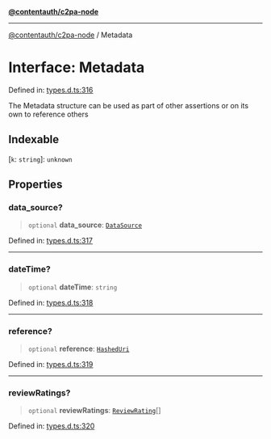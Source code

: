 [**@contentauth/c2pa-node**](../README.md)

***

[@contentauth/c2pa-node](../README.md) / Metadata

# Interface: Metadata

Defined in: [types.d.ts:316](https://github.com/contentauth/c2pa-node-v2/blob/c336e36bb30fc393837615821d0e64cbfdcdeea6/js-src/types.d.ts#L316)

The Metadata structure can be used as part of other assertions or on its own to reference others

## Indexable

\[`k`: `string`\]: `unknown`

## Properties

### data\_source?

> `optional` **data\_source**: [`DataSource`](DataSource.md)

Defined in: [types.d.ts:317](https://github.com/contentauth/c2pa-node-v2/blob/c336e36bb30fc393837615821d0e64cbfdcdeea6/js-src/types.d.ts#L317)

***

### dateTime?

> `optional` **dateTime**: `string`

Defined in: [types.d.ts:318](https://github.com/contentauth/c2pa-node-v2/blob/c336e36bb30fc393837615821d0e64cbfdcdeea6/js-src/types.d.ts#L318)

***

### reference?

> `optional` **reference**: [`HashedUri`](HashedUri.md)

Defined in: [types.d.ts:319](https://github.com/contentauth/c2pa-node-v2/blob/c336e36bb30fc393837615821d0e64cbfdcdeea6/js-src/types.d.ts#L319)

***

### reviewRatings?

> `optional` **reviewRatings**: [`ReviewRating`](ReviewRating.md)[]

Defined in: [types.d.ts:320](https://github.com/contentauth/c2pa-node-v2/blob/c336e36bb30fc393837615821d0e64cbfdcdeea6/js-src/types.d.ts#L320)
